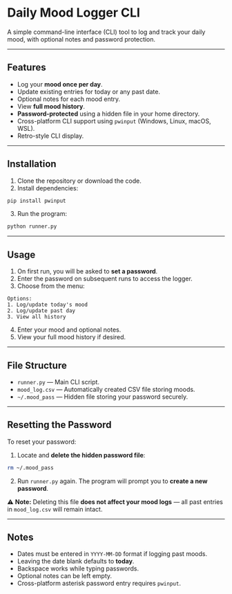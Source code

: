 
# Daily Mood Logger CLI

A simple command-line interface (CLI) tool to log and track your daily mood, with optional notes and password protection.

---

## Features

- Log your **mood once per day**.
- Update existing entries for today or any past date.
- Optional notes for each mood entry.
- View **full mood history**.
- **Password-protected** using a hidden file in your home directory.
- Cross-platform CLI support using `pwinput` (Windows, Linux, macOS, WSL).
- Retro-style CLI display.

---

## Installation

1. Clone the repository or download the code.
2. Install dependencies:

```bash
pip install pwinput
````

3. Run the program:

```bash
python runner.py
```

---

## Usage

1. On first run, you will be asked to **set a password**.
2. Enter the password on subsequent runs to access the logger.
3. Choose from the menu:

```
Options:
1. Log/update today's mood
2. Log/update past day
3. View all history
```

4. Enter your mood and optional notes.
5. View your full mood history if desired.

---

## File Structure

* `runner.py` — Main CLI script.
* `mood_log.csv` — Automatically created CSV file storing moods.
* `~/.mood_pass` — Hidden file storing your password securely.

---

## Resetting the Password

To reset your password:

1. Locate and **delete the hidden password file**:

```bash
rm ~/.mood_pass
```

2. Run `runner.py` again. The program will prompt you to **create a new password**.

⚠️ **Note:** Deleting this file **does not affect your mood logs** — all past entries in `mood_log.csv` will remain intact.

---

## Notes

* Dates must be entered in `YYYY-MM-DD` format if logging past moods.
* Leaving the date blank defaults to **today**.
* Backspace works while typing passwords.
* Optional notes can be left empty.
* Cross-platform asterisk password entry requires `pwinput`.

```
```
